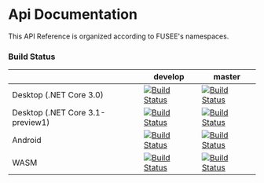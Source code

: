 # Api Documentation  

This API Reference is organized according to FUSEE's namespaces.

### Build Status

|  | develop | master |
| --- | --- | --- |
| Desktop (.NET Core 3.0) | [![Build Status](https://dev.azure.com/FUSEEProjectTeam/Fusee/_apis/build/status/Release-Desktop-netcore3.0?branchName=develop)](https://dev.azure.com/FUSEEProjectTeam/Fusee/_build/latest?definitionId=10&branchName=develop) | [![Build Status](https://dev.azure.com/FUSEEProjectTeam/Fusee/_apis/build/status/Release-Desktop-netcore3.0?branchName=master)](https://dev.azure.com/FUSEEProjectTeam/Fusee/_build/latest?definitionId=10&branchName=master) |
| Desktop (.NET Core 3.1-preview1) | [![Build Status](https://dev.azure.com/FUSEEProjectTeam/Fusee/_apis/build/status/Release-Desktop-netcore3.1-preview?branchName=develop)](https://dev.azure.com/FUSEEProjectTeam/Fusee/_build/latest?definitionId=14&branchName=develop) | [![Build Status](https://dev.azure.com/FUSEEProjectTeam/Fusee/_apis/build/status/Release-Desktop-netcore3.1-preview?branchName=master)](https://dev.azure.com/FUSEEProjectTeam/Fusee/_build/latest?definitionId=14&branchName=master) |
| Android | [![Build Status](https://dev.azure.com/FUSEEProjectTeam/Fusee/_apis/build/status/Release-Android-MSBuild16?branchName=develop)](https://dev.azure.com/FUSEEProjectTeam/Fusee/_build/latest?definitionId=9&branchName=develop) | [![Build Status](https://dev.azure.com/FUSEEProjectTeam/Fusee/_apis/build/status/Release-Android-MSBuild16?branchName=master)](https://dev.azure.com/FUSEEProjectTeam/Fusee/_build/latest?definitionId=9&branchName=master) |
| WASM | [![Build Status](https://dev.azure.com/FUSEEProjectTeam/Fusee/_apis/build/status/Release-WASM?branchName=develop)](https://dev.azure.com/FUSEEProjectTeam/Fusee/_build/latest?definitionId=11&branchName=develop) | [![Build Status](https://dev.azure.com/FUSEEProjectTeam/Fusee/_apis/build/status/Release-WASM?branchName=master)](https://dev.azure.com/FUSEEProjectTeam/Fusee/_build/latest?definitionId=11&branchName=master) |

